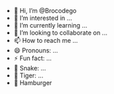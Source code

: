 - 👋 Hi, I’m @Brocodego
- 👀 I’m interested in ...
- 🌱 I’m currently learning ...
- 💞️ I’m looking to collaborate on ...
- 📫 How to reach me ...
- 😄 Pronouns: ...
- ⚡ Fun fact: ...
- 🐍 Snake: ...
- 🐅 Tiger: ...
- 🍔 Hamburger

<!---
Brocodego/Brocodego is a ✨ special ✨ repository because its `README.md` (this file) appears on your GitHub profile.
You can click the Preview link to take a look at your changes.
--->

